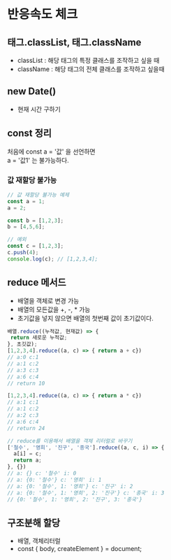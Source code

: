 # 반응속도 체크
## 태그.classList, 태그.className
  - classList : 해당 태그의 특정 클래스를 조작하고 싶을 때
  - className : 해당 태그의 전체 클래스를 조작하고 싶을때

## new Date()
  - 현재 시간 구하기

## const 정리
처음에 const a = '값' 을 선언하면  
a = '값1' 는 불가능하다.

### 값 재할당 불가능
``` javascript
// 값 재할당 불가능 예제
const a = 1;
a = 2;

const b = [1,2,3];
b = [4,5,6];

// 예외
const c = [1,2,3];
c.push(4);
console.log(c); // [1,2,3,4];
```

## reduce 메서드
- 배열을 객체로 변경 가능
- 배열의 모든값을 +, -, * 가능
- 초기값을 넣지 않으면 배열의 첫번째 값이 초기값이다.

``` javascript
배열.reduce((누적값, 현재값) => {
 return 새로운 누적값;
}, 초깃값);
[1,2,3,4].reduce((a, c) => { return a + c})
// a:0 c:1
// a:1 c:2
// a:3 c:3
// a:6 c:4
// return 10

[1,2,3,4].reduce((a, c) => { return a * c})
// a:1 c:1
// a:1 c:2
// a:2 c:3
// a:6 c:4
// return 24

// reduce를 이용해서 배열을 객체 리터럴로 바꾸기
['철수', '영희', '진구', '종국'].reduce((a, c, i) => {
  a[i] = c;
  return a;
}, {})
// a: {} c: '철수' i: 0
// a: {0: '철수'} c: '영희' i: 1
// a: {0: '철수', 1: '영희'} c: '진구' i: 2
// a: {0: '철수', 1: '영희', 2: '진구'} c: '종국' i: 3
// {0: '철수', 1: '영희', 2: '진구', 3: '종국'}

```
## 구조분해 할당
- 배열, 객체리터럴 
- const { body, createElement } = document;
